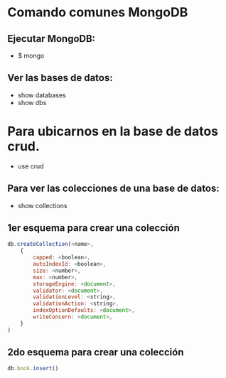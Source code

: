 # Comando comunes MongoDB
## Ejecutar MongoDB:
+ $ mongo

## Ver las bases de datos:
+ show databases
+ show dbs

# Para ubicarnos en la base de datos **crud**.
+ use crud

## Para ver las colecciones de una base de datos:
+ show collections

## 1er esquema para crear una colección
```js
db.createCollection(<name>,
    {
        capped: <boolean>,
        autoIndexId: <boolean>,
        size: <number>,
        max: <number>,
        storageEngine: <document>,
        validator: <document>,
        validationLevel: <string>,
        validationAction: <string>,
        indexOptionDefaults: <document>,
        writeConcern: <document>,
    }
)
```

## 2do esquema para crear una colección
```js
db.book.insert()
```